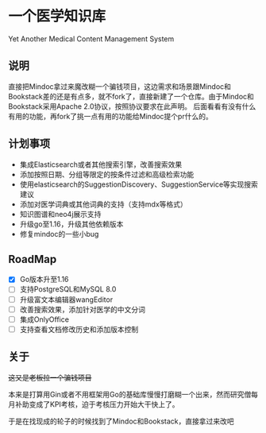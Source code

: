 # 一个医学知识库

Yet Another Medical Content Management System

## 说明

直接把Mindoc拿过来魔改糊一个骗钱项目，这边需求和场景跟Mindoc和Bookstack差的还是有点多，就不fork了，直接新建了一个仓库。由于Mindoc和Bookstack采用Apache 2.0协议，按照协议要求在此声明。
后面看看有没有什么有用的功能，再fork了挑一点有用的功能给Mindoc提个pr什么的。

## 计划事项

- 集成Elasticsearch或者其他搜索引擎，改善搜索效果
- 添加按照日期、分组等限定的按条件过滤和高级检索功能
- 使用elasticsearch的SuggestionDiscovery、SuggestionService等实现搜索建议
- 添加对医学词典或其他词典的支持（支持mdx等格式）
- 知识图谱和neo4j展示支持
- 升级go至1.16，升级其他依赖版本
- 修复mindoc的一些小bug

## RoadMap

- [x] Go版本升至1.16
- [ ] 支持PostgreSQL和MySQL 8.0
- [ ] 升级富文本编辑器wangEditor
- [ ] 改善搜索效果，添加针对医学的中文分词
- [ ] 集成OnlyOffice
- [ ] 支持查看文档修改历史和添加版本控制

## 关于

~~这又是老板拉一个骗钱项目~~

本来是打算用Gin或者不用框架用Go的基础库慢慢打磨糊一个出来，然而研究僧每月补助变成了KPI考核，迫于考核压力开始大干快上了。

于是在找现成的轮子的时候找到了Mindoc和Bookstack，直接拿过来改吧